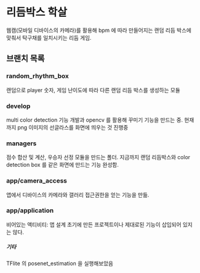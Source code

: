 # 리듬박스 학살
웹캠(모바일 디바이스의 카메라)를 활용해 bpm 에 따라 만들어지는 랜덤 리듬 박스에 맞춰서 탁구채를 일치시키는 리듬 게임.

## 브랜치 목록
### random_rhythm_box
랜덤으로 player 숫자, 게임 난이도에 따라 다른 랜덤 리듬 박스를 생성하는 모듈
### develop
multi color detection 기능 개발과 opencv 를 활용해 꾸미기 기능을 만드는 중.
현재까지 png 이미지의 선글라스를 화면에 띄우는 것 진행중
### managers
점수 합산 및 계산, 우승자 선정 모듈을 만드는 폴더. 
지금까지 랜덤 리듬박스와 color detection box 를 같은 화면에 만드는 기능 완성함.
### app/camera_access
앱에서 디바이스의 카메라와 갤러리 접근권한을 얻는 기능을 만듦.
### app/application
비어있는 액티비티: 앱 설계 초기에 만든 프로젝트이나 제대로된 기능이 삽입되어 있지는 않다.


##### 기타
TFlite 의 posenet_estimation 을 실행해보았음
